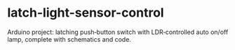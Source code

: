 # latch-light-sensor-control
Arduino project: latching push‑button switch with LDR‑controlled auto on/off lamp, complete with schematics and code.          
